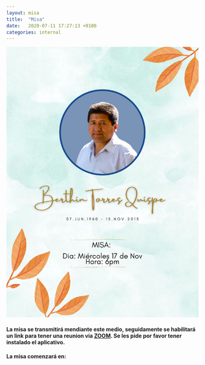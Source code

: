 ```yaml
---
layout: misa
title:  "Misa"
date:   2020-07-11 17:27:13 +0100
categories: internal
---
```


<img src="extra/invitacion/invitacion-banner.png" alt="Invitacion a misa" width="1000">

<h4> <p> La misa se transmitir<span>&#xe1;</span> mendiante este medio, seguidamente se habilitar<span>&#xe1;</span> un link para tener una reunion via  <a href="https://zoom.us/download#client_4meeting">ZOOM</a>.
Se les pide por favor tener instalado el aplicativo.
</p> </h4>
<h4>La misa comenzar<span>&#xe1;</span> en: </h4>
<h3 style="text-align: center"><p id="demo"></p></h3>

<script>
// Set the date we're counting down to
var countDownDate = new Date("Wed, 17 Nov 2020 18:00:00 GMT-5").getTime();

// Update the count down every 1 second
var x = setInterval(function() {

  // Get today's date and time
  var now = new Date().getTime();

  // Find the distance between now and the count down date
  var distance = countDownDate - now;

  // Time calculations for days, hours, minutes and seconds
  var days = Math.floor(distance / (1000 * 60 * 60 * 24));
  var hours = Math.floor((distance % (1000 * 60 * 60 * 24)) / (1000 * 60 * 60));
  var minutes = Math.floor((distance % (1000 * 60 * 60)) / (1000 * 60));
  var seconds = Math.floor((distance % (1000 * 60)) / 1000);

  // Display the result in the element with id="demo"
  document.getElementById("demo").innerHTML = days + "d " + hours + "h "
  + minutes + "m " + seconds + "s ";

  // If the count down is finished, write some text
  if (distance < 0) {
    clearInterval(x);
    document.getElementById("demo").innerHTML = "EXPIRED";
  }
}, 1000);
</script>


<!--<div id="fb-root"></div>-->
<!--<script async defer crossorigin="anonymous" src="https://connect.facebook.net/en_US/sdk.js#xfbml=1&version=v8.0&appId=917287598380309&autoLogAppEvents=1" nonce="ig4vjTbZ"></script>-->

<!--<div class="fb-video" data-href="https://www.facebook.com/watch/?v=692276298392711" data-show-text="false" data-width=""><blockquote cite="https://developers.facebook.com/ChelseaFC/videos/692276298392711/" class="fb-xfbml-parse-ignore"><a href="https://developers.facebook.com/ChelseaFC/videos/692276298392711/">Matchday Live - Chelsea v Sheffield Utd!</a><p>All the build-up, including live team news for Chelsea v Sheffield Utd! 🔵</p>Posted by <a href="https://www.facebook.com/ChelseaFC/">Chelsea Football Club</a> on Saturday, November 7, 2020</blockquote></div>-->

